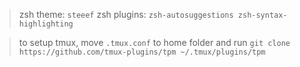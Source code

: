 > zsh theme: `steeef`
> zsh plugins: `zsh-autosuggestions zsh-syntax-highlighting`

> to setup tmux, move `.tmux.conf` to home folder and run `git clone https://github.com/tmux-plugins/tpm ~/.tmux/plugins/tpm`
